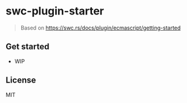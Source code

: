# swc-plugin-starter

> Based on https://swc.rs/docs/plugin/ecmascript/getting-started

## Get started

- WIP

## License

MIT
